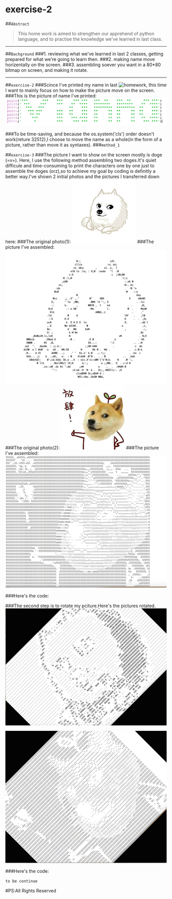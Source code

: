 # exercise-2

##`Abstract`
 >This home work is aimed to strengthen our apprehend of python language, and to practise the knowledge we've learned in last class.
 
___
##`Background`
###1. reviewing what we've learned in last 2 classes, getting prepared for what we're going to learn then.
###2. making name move horizentally on the screen.
###3. assembling soever you want in a 80*80 bitmap on screen, and making it rotate.
***
##`exercise-2`
###Scince I've printed my name in last ![homework](https://github.com/LuxAsteria/exercise-1), this time I want to mainly focus on how to make the picture move on the screen.
###This is the picture of name I've printed:
![name](https://github.com/LuxAsteria/test3/blob/master/method1.png)

###To be time-saving, and because the os.system('cls') order doesn't work(reture 32512),I choose to move the name as a whole(in the form of a picture, rather than move it as syntaxes).
###`method_1`

##`exercise-3`
###The picture I want to show on the screen mostly is doge (=v=). Here, I use the following method assembling two doges.It's quiet difficule and time-consuming to print the characters one by one just to assemble the doges (orz),so to achieve my goal by coding is definitly a better way.I've shown 2 initial photos and the pictures I transferred down here:
###The original photo(1):
![doge1](https://github.com/LuxAsteria/test3/blob/master/14020352114830213.jpg)
###The picture I've assembled:
![doge1assemble](https://github.com/LuxAsteria/test3/blob/master/屏幕快照%202016-09-23%20下午4.02.57.png)
###The original photo(2):
![doge2](https://github.com/LuxAsteria/test3/blob/master/tupian.jpg)
###The picture I've assembled:
![doge2assemble](https://github.com/LuxAsteria/test3/blob/master/屏幕快照%202016-09-23%20下午4.09.01副本.png)


###Here's the code:

###The second step is to rotate my pciture.Here's the pictures rotated.
![rotatedoge](https://github.com/LuxAsteria/test3/blob/master/屏幕快照%202016-09-24%20上午8.10.26.png)

![rotatedoge2](https://github.com/LuxAsteria/test3/blob/master/屏幕快照%202016-09-24%20上午8.08.16.png)

###Here's the code:
```
to be continue
```

#PS:All Rights Reserved 
